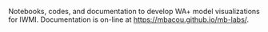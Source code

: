 Notebooks, codes, and documentation to develop WA+ model visualizations for IWMI. Documentation is on-line at https://mbacou.github.io/mb-labs/.

